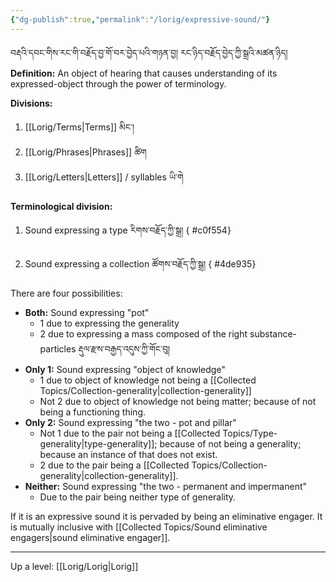 ```yaml
---
{"dg-publish":true,"permalink":"/lorig/expressive-sound/"}
---
```


བརྡའི་དབང་གིས་རང་གི་བརྗོད་བྱ་གོ་བར་བྱེད་པའི་གཉན་བྱ། རང་ཉིད་བརྗོད་བྱེད་ཀྱི་སྒྲའི་མཚན་ཉིད།
**Definition:** An object of hearing that causes understanding of its expressed-object through the power of terminology.

**Divisions:**
1. [[Lorig/Terms\|Terms]] མིང་།
2. [[Lorig/Phrases\|Phrases]] ཚིག
3. [[Lorig/Letters\|Letters]] / syllables ཡི་གེ

**Terminological division:**
1. Sound expressing a type རིགས་བརྗོད་ཀྱི་སྒྲ།
{ #c0f554}

2. Sound expressing a collection ཚོགས་བརྗོད་ཀྱི་སྒྲ།
{ #4de935}


There are four possibilities:
- **Both:** Sound expressing "pot"
	- 1 due to expressing the generality
	- 2 due to expressing a mass composed of the right substance-particles རྡུལ་རྫས་བརྒྱད་འདུས་ཀྱི་གོང་བུ།
- **Only 1:** Sound expressing "object of knowledge" 
	- 1 due to object of knowledge not being a [[Collected Topics/Collection-generality\|collection-generality]]
	- Not 2 due to object of knowledge not being matter; because of not being a functioning thing.
- **Only 2:** Sound expressing "the two - pot and pillar"
	- Not 1 due to the pair not being a [[Collected Topics/Type-generality\|type-generality]]; because of not being a generality; because an instance of that does not exist.
	- 2 due to the pair being a [[Collected Topics/Collection-generality\|collection-generality]].
- **Neither:** Sound expressing "the two - permanent and impermanent"
	- Due to the pair being neither type of generality.

If it is an expressive sound it is pervaded by being an eliminative engager.
It is mutually inclusive with [[Collected Topics/Sound eliminative engagers\|sound eliminative engager]].

---
Up a level: [[Lorig/Lorig\|Lorig]]